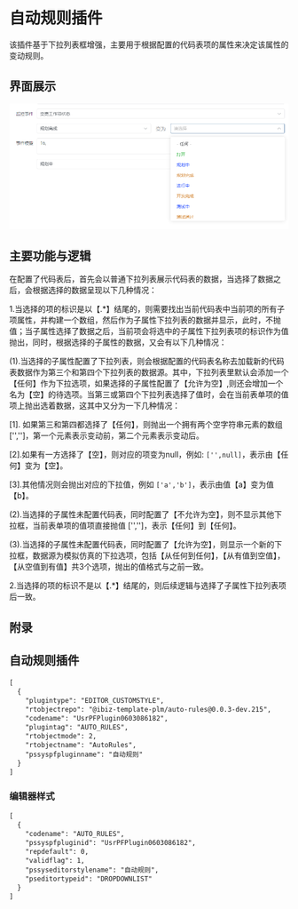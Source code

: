 # 自动规则插件

该插件基于下拉列表框增强，主要用于根据配置的代码表项的属性来决定该属性的变动规则。

## 界面展示

![image-20240605102959892](public/assets/images/scene.png)

## 主要功能与逻辑

在配置了代码表后，首先会以普通下拉列表展示代码表的数据，当选择了数据之后，会根据选择的数据呈现以下几种情况：

1.当选择的项的标识是以【.*】结尾的，则需要找出当前代码表中当前项的所有子项属性，并构建一个数组，然后作为子属性下拉列表的数据并显示，此时，不抛值；当子属性选择了数据之后，当前项会将选中的子属性下拉列表项的标识作为值抛出，同时，根据选择的子属性的数据，又会有以下几种情况：

(1).当选择的子属性配置了下拉列表，则会根据配置的代码表名称去加载新的代码表数据作为第三个和第四个下拉列表的数据源。其中，下拉列表里默认会添加一个【任何】作为下拉选项，如果选择的子属性配置了【允许为空】,则还会增加一个名为【空】的待选项。当第三或第四个下拉列表选择了值时，会在当前表单项的值项上抛出选着数据，这其中又分为一下几种情况：

   [1]. 如果第三和第四都选择了【任何】，则抛出一个拥有两个空字符串元素的数组 ['','']，第一个元素表示变动前，第二个元素表示变动后。

   [2].如果有一方选择了【空】，则对应的项变为null，例如: `['',null]`，表示由【任何】变为【空】。

   [3].其他情况则会抛出对应的下拉值，例如   `['a','b']`，表示由值【a】变为值【b】。

(2).当选择的子属性未配置代码表，同时配置了【不允许为空】，则不显示其他下拉框，当前表单项的值项直接抛值  ['','']，表示【任何】到【任何】。

(3).当选择的子属性未配置代码表，同时配置了【允许为空】，则显示一个新的下拉框，数据源为模拟仿真的下拉选项，包括【从任何到任何】，【从有值到空值】，【从空值到有值】共3个选项，抛出的值格式与之前一致。

2.当选择的项的标识不是以【.*】结尾的，则后续逻辑与选择了子属性下拉列表项后一致。

##  附录

## 自动规则插件

```
[
  {
    "plugintype": "EDITOR_CUSTOMSTYLE",
    "rtobjectrepo": "@ibiz-template-plm/auto-rules@0.0.3-dev.215",
    "codename": "UsrPFPlugin0603086182",
    "plugintag": "AUTO_RULES",
    "rtobjectmode": 2,
    "rtobjectname": "AutoRules",
    "pssyspfpluginname": "自动规则"
  }
]
```

### 编辑器样式

```
[
  {
    "codename": "AUTO_RULES",
    "pssyspfpluginid": "UsrPFPlugin0603086182",
    "repdefault": 0,
    "validflag": 1,
    "pssyseditorstylename": "自动规则",
    "pseditortypeid": "DROPDOWNLIST"
  }
]
```

